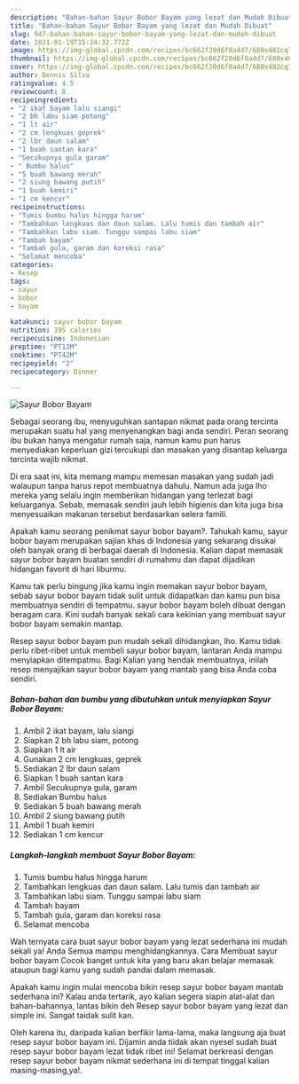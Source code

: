 ```yaml
---
description: "Bahan-bahan Sayur Bobor Bayam yang lezat dan Mudah Dibuat"
title: "Bahan-bahan Sayur Bobor Bayam yang lezat dan Mudah Dibuat"
slug: 947-bahan-bahan-sayur-bobor-bayam-yang-lezat-dan-mudah-dibuat
date: 2021-01-19T15:24:32.772Z
image: https://img-global.cpcdn.com/recipes/bc662f20d6f8a4d7/680x482cq70/sayur-bobor-bayam-foto-resep-utama.jpg
thumbnail: https://img-global.cpcdn.com/recipes/bc662f20d6f8a4d7/680x482cq70/sayur-bobor-bayam-foto-resep-utama.jpg
cover: https://img-global.cpcdn.com/recipes/bc662f20d6f8a4d7/680x482cq70/sayur-bobor-bayam-foto-resep-utama.jpg
author: Dennis Silva
ratingvalue: 4.5
reviewcount: 8
recipeingredient:
- "2 ikat bayam lalu siangi"
- "2 bh labu siam potong"
- "1 lt air"
- "2 cm lengkuas geprek"
- "2 lbr daun salam"
- "1 buah santan kara"
- "Secukupnya gula garam"
- " Bumbu halus"
- "5 buah bawang merah"
- "2 siung bawang putih"
- "1 buah kemiri"
- "1 cm kencur"
recipeinstructions:
- "Tumis bumbu halus hingga harum"
- "Tambahkan lengkuas dan daun salam. Lalu tumis dan tambah air"
- "Tambahkan labu siam. Tunggu sampai labu siam"
- "Tambah bayam"
- "Tambah gula, garam dan koreksi rasa"
- "Selamat mencoba"
categories:
- Resep
tags:
- sayur
- bobor
- bayam

katakunci: sayur bobor bayam 
nutrition: 195 calories
recipecuisine: Indonesian
preptime: "PT13M"
cooktime: "PT42M"
recipeyield: "2"
recipecategory: Dinner

---
```



![Sayur Bobor Bayam](https://img-global.cpcdn.com/recipes/bc662f20d6f8a4d7/680x482cq70/sayur-bobor-bayam-foto-resep-utama.jpg)

Sebagai seorang ibu, menyuguhkan santapan nikmat pada orang tercinta merupakan suatu hal yang menyenangkan bagi anda sendiri. Peran seorang ibu bukan hanya mengatur rumah saja, namun kamu pun harus menyediakan keperluan gizi tercukupi dan masakan yang disantap keluarga tercinta wajib nikmat.

Di era  saat ini, kita memang mampu memesan masakan yang sudah jadi walaupun tanpa harus repot membuatnya dahulu. Namun ada juga lho mereka yang selalu ingin memberikan hidangan yang terlezat bagi keluarganya. Sebab, memasak sendiri jauh lebih higienis dan kita juga bisa menyesuaikan makanan tersebut berdasarkan selera famili. 



Apakah kamu seorang penikmat sayur bobor bayam?. Tahukah kamu, sayur bobor bayam merupakan sajian khas di Indonesia yang sekarang disukai oleh banyak orang di berbagai daerah di Indonesia. Kalian dapat memasak sayur bobor bayam buatan sendiri di rumahmu dan dapat dijadikan hidangan favorit di hari liburmu.

Kamu tak perlu bingung jika kamu ingin memakan sayur bobor bayam, sebab sayur bobor bayam tidak sulit untuk didapatkan dan kamu pun bisa membuatnya sendiri di tempatmu. sayur bobor bayam boleh dibuat dengan beragam cara. Kini sudah banyak sekali cara kekinian yang membuat sayur bobor bayam semakin mantap.

Resep sayur bobor bayam pun mudah sekali dihidangkan, lho. Kamu tidak perlu ribet-ribet untuk membeli sayur bobor bayam, lantaran Anda mampu menyiapkan ditempatmu. Bagi Kalian yang hendak membuatnya, inilah resep menyajikan sayur bobor bayam yang mantab yang bisa Anda coba sendiri.

<!--inarticleads1-->

##### Bahan-bahan dan bumbu yang dibutuhkan untuk menyiapkan Sayur Bobor Bayam:

1. Ambil 2 ikat bayam, lalu siangi
1. Siapkan 2 bh labu siam, potong
1. Siapkan 1 lt air
1. Gunakan 2 cm lengkuas, geprek
1. Sediakan 2 lbr daun salam
1. Siapkan 1 buah santan kara
1. Ambil Secukupnya gula, garam
1. Sediakan  Bumbu halus
1. Sediakan 5 buah bawang merah
1. Ambil 2 siung bawang putih
1. Ambil 1 buah kemiri
1. Sediakan 1 cm kencur




<!--inarticleads2-->

##### Langkah-langkah membuat Sayur Bobor Bayam:

1. Tumis bumbu halus hingga harum
1. Tambahkan lengkuas dan daun salam. Lalu tumis dan tambah air
1. Tambahkan labu siam. Tunggu sampai labu siam
1. Tambah bayam
1. Tambah gula, garam dan koreksi rasa
1. Selamat mencoba




Wah ternyata cara buat sayur bobor bayam yang lezat sederhana ini mudah sekali ya! Anda Semua mampu menghidangkannya. Cara Membuat sayur bobor bayam Cocok banget untuk kita yang baru akan belajar memasak ataupun bagi kamu yang sudah pandai dalam memasak.

Apakah kamu ingin mulai mencoba bikin resep sayur bobor bayam mantab sederhana ini? Kalau anda tertarik, ayo kalian segera siapin alat-alat dan bahan-bahannya, lantas bikin deh Resep sayur bobor bayam yang lezat dan simple ini. Sangat taidak sulit kan. 

Oleh karena itu, daripada kalian berfikir lama-lama, maka langsung aja buat resep sayur bobor bayam ini. Dijamin anda tiidak akan nyesel sudah buat resep sayur bobor bayam lezat tidak ribet ini! Selamat berkreasi dengan resep sayur bobor bayam nikmat sederhana ini di tempat tinggal kalian masing-masing,ya!.

